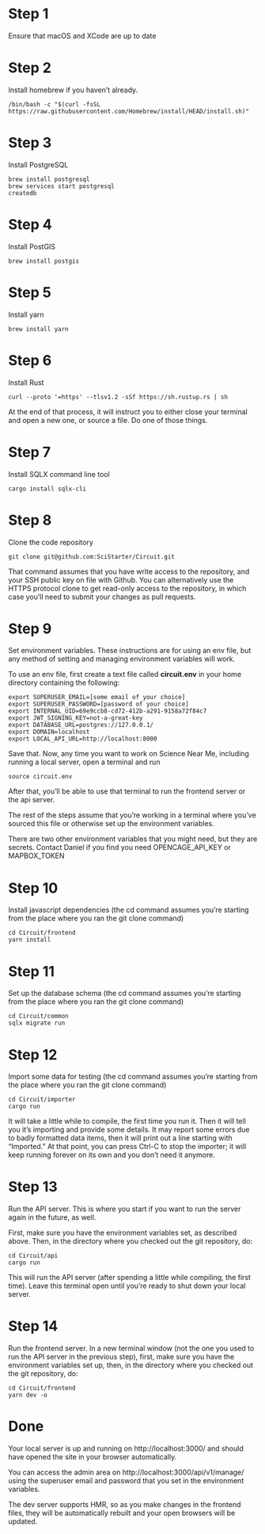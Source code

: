 # Step 1

Ensure that macOS and XCode are up to date

# Step 2

Install homebrew if you haven’t already.

    /bin/bash -c "$(curl -fsSL https://raw.githubusercontent.com/Homebrew/install/HEAD/install.sh)"

# Step 3

Install PostgreSQL

    brew install postgresql
    brew services start postgresql
    createdb

# Step 4

Install PostGIS

    brew install postgis

# Step 5

Install yarn

    brew install yarn

# Step 6

Install Rust

    curl --proto '=https' --tlsv1.2 -sSf https://sh.rustup.rs | sh

At the end of that process, it will instruct you to either close your
terminal and open a new one, or source a file. Do one of those things.

# Step 7

Install SQLX command line tool

    cargo install sqlx-cli

# Step 8

Clone the code repository

    git clone git@github.com:SciStarter/Circuit.git

That command assumes that you have write access to the repository, and
your SSH public key on file with Github. You can alternatively use the
HTTPS protocol clone to get read-only access to the repository, in
which case you’ll need to submit your changes as pull requests.

# Step 9

Set environment variables. These instructions are for using an env
file, but any method of setting and managing environment variables
will work.

To use an env file, first create a text file called **circuit.env**
in your home directory containing the following:

    export SUPERUSER_EMAIL=[some email of your choice]
    export SUPERUSER_PASSWORD=[password of your choice]
    export INTERNAL_UID=69e9ccb8-cd72-412b-a291-9158a72f84c7
    export JWT_SIGNING_KEY=not-a-great-key
    export DATABASE_URL=postgres://127.0.0.1/
    export DOMAIN=localhost
    export LOCAL_API_URL=http://localhost:8000

Save that. Now, any time you want to work on Science Near Me,
including running a local server, open a terminal and run

    source circuit.env

After that, you’ll be able to use that terminal to run the frontend
server or the api server.

The rest of the steps assume that you’re working in a terminal where
you’ve sourced this file or otherwise set up the environment
variables.

There are two other environment variables that you might need, but
they are secrets. Contact Daniel if you find you need OPENCAGE_API_KEY
or MAPBOX_TOKEN

# Step 10

Install javascript dependencies (the cd command assumes you’re
starting from the place where you ran the git clone command)

    cd Circuit/frontend
    yarn install

# Step 11

Set up the database schema (the cd command assumes you’re starting
from the place where you ran the git clone command)

    cd Circuit/common
    sqlx migrate run

# Step 12

Import some data for testing (the cd command assumes you’re starting
from the place where you ran the git clone command)

    cd Circuit/importer
    cargo run

It will take a little while to compile, the first time you run it.
Then it will tell you it’s importing and provide some details. It may
report some errors due to badly formatted data items, then it will
print out a line starting with “Imported.” At that point, you can
press Ctrl-C to stop the importer; it will keep running forever on its
own and you don’t need it anymore.

# Step 13

Run the API server. This is where you start if you want to run the
server again in the future, as well.

First, make sure you have the environment variables set, as described
above. Then, in the directory where you checked out the git
repository, do:

    cd Circuit/api
    cargo run

This will run the API server (after spending a little while compiling,
the first time). Leave this terminal open until you’re ready to shut
down your local server.

# Step 14

Run the frontend server. In a new terminal window (not the one you
used to run the API server in the previous step), first, make sure you
have the environment variables set up, then, in the directory where
you checked out the git repository, do:

    cd Circuit/frontend
    yarn dev -o

# Done

Your local server is up and running on http://localhost:3000/ and
should have opened the site in your browser automatically.

You can access the admin area on http://localhost:3000/api/v1/manage/
using the superuser email and password that you set in the environment
variables.

The dev server supports HMR, so as you make changes in the frontend
files, they will be automatically rebuilt and your open browsers will
be updated.
